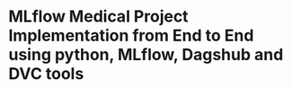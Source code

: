 # MLflow Medical Project Implementation from End to End using python, MLflow, Dagshub and DVC tools
